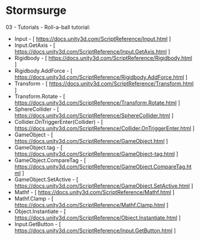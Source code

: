 # Stormsurge

03 - Tutorials - Roll-a-ball tutorial:
- Input - [ https://docs.unity3d.com/ScriptReference/Input.html ]
- Input.GetAxis - [ https://docs.unity3d.com/ScriptReference/Input.GetAxis.html ]
- Rigidbody - [ https://docs.unity3d.com/ScriptReference/Rigidbody.html ]
- Rigidbody.AddForce - [ https://docs.unity3d.com/ScriptReference/Rigidbody.AddForce.html ]
- Transform - [ https://docs.unity3d.com/ScriptReference/Transform.html ]
- Transform.Rotate - [ https://docs.unity3d.com/ScriptReference/Transform.Rotate.html ]
- SphereCollider - [ https://docs.unity3d.com/ScriptReference/SphereCollider.html ]
- Collider.OnTriggerEnter(Collider) - [ https://docs.unity3d.com/ScriptReference/Collider.OnTriggerEnter.html ]
- GameObject - [ https://docs.unity3d.com/ScriptReference/GameObject.html ]
- GameObject.tag - [ https://docs.unity3d.com/ScriptReference/GameObject-tag.html ]
- GameObject.CompareTag - [ https://docs.unity3d.com/ScriptReference/GameObject.CompareTag.html ]
- GameObject.SetActive - [ https://docs.unity3d.com/ScriptReference/GameObject.SetActive.html ]
- Mathf - [ https://docs.unity3d.com/ScriptReference/Mathf.html ]
- Mathf.Clamp - [ https://docs.unity3d.com/ScriptReference/Mathf.Clamp.html ]
- Object.Instantiate - [ https://docs.unity3d.com/ScriptReference/Object.Instantiate.html ]
- Input.GetButton - [ https://docs.unity3d.com/ScriptReference/Input.GetButton.html ]
